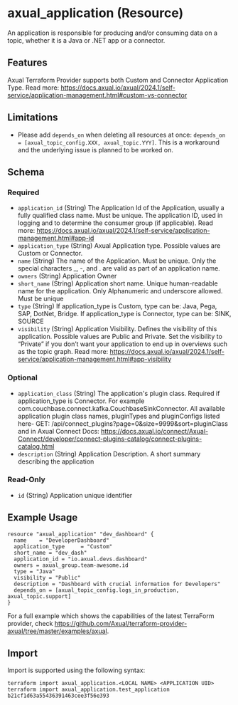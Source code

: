 # axual_application (Resource)

An application is responsible for producing and/or consuming data on a topic, whether it is a Java or .NET app or a connector.

## Features
Axual Terraform Provider supports both Custom and Connector Application Type. Read more: https://docs.axual.io/axual/2024.1/self-service/application-management.html#custom-vs-connector

## Limitations
- Please add `depends_on` when deleting all resources at once: `depends_on = [axual_topic_config.XXX, axual_topic.YYY]`. This is a workaround and the underlying issue is planned to be worked on.

<!-- schema generated by tfplugindocs -->
## Schema

### Required

- `application_id` (String) The Application Id of the Application, usually a fully qualified class name. Must be unique. The application ID, used in logging and to determine the consumer group (if applicable). Read more: https://docs.axual.io/axual/2024.1/self-service/application-management.html#app-id
- `application_type` (String) Axual Application type. Possible values are Custom or Connector.
- `name` (String) The name of the Application. Must be unique. Only the special characters _, -, and . are valid as part of an application name.
- `owners` (String) Application Owner
- `short_name` (String) Application short name. Unique human-readable name for the application. Only Alphanumeric and underscore allowed. Must be unique
- `type` (String) If application_type is Custom, type can be: Java, Pega, SAP, DotNet, Bridge. If application_type is Connector, type can be: SINK, SOURCE
- `visibility` (String) Application Visibility. Defines the visibility of this application. Possible values are Public and Private. Set the visibility to “Private” if you don’t want your application to end up in overviews such as the topic graph. Read more: https://docs.axual.io/axual/2024.1/self-service/application-management.html#app-visibility

### Optional

- `application_class` (String) The application's plugin class. Required if application_type is Connector. For example com.couchbase.connect.kafka.CouchbaseSinkConnector. All available application plugin class names, pluginTypes and pluginConfigs listed here- GET: /api/connect_plugins?page=0&size=9999&sort=pluginClass and in Axual Connect Docs: https://docs.axual.io/connect/Axual-Connect/developer/connect-plugins-catalog/connect-plugins-catalog.html
- `description` (String) Application Description. A short summary describing the application

### Read-Only

- `id` (String) Application unique identifier

## Example Usage

```hcl
resource "axual_application" "dev_dashboard" {
  name    = "DeveloperDashboard"
  application_type     = "Custom"
  short_name = "dev_dash"
  application_id = "io.axual.devs.dashboard"
  owners = axual_group.team-awesome.id
  type = "Java"
  visibility = "Public"
  description = "Dashboard with crucial information for Developers"
  depends_on = [axual_topic_config.logs_in_production, axual_topic.support]
}
```
For a full example which shows the capabilities of the latest TerraForm provider, check https://github.com/Axual/terraform-provider-axual/tree/master/examples/axual.

## Import

Import is supported using the following syntax:

```shell
terraform import axual_application.<LOCAL NAME> <APPLICATION UID>
terraform import axual_application.test_application b21cf1d63a55436391463cee3f56e393
```